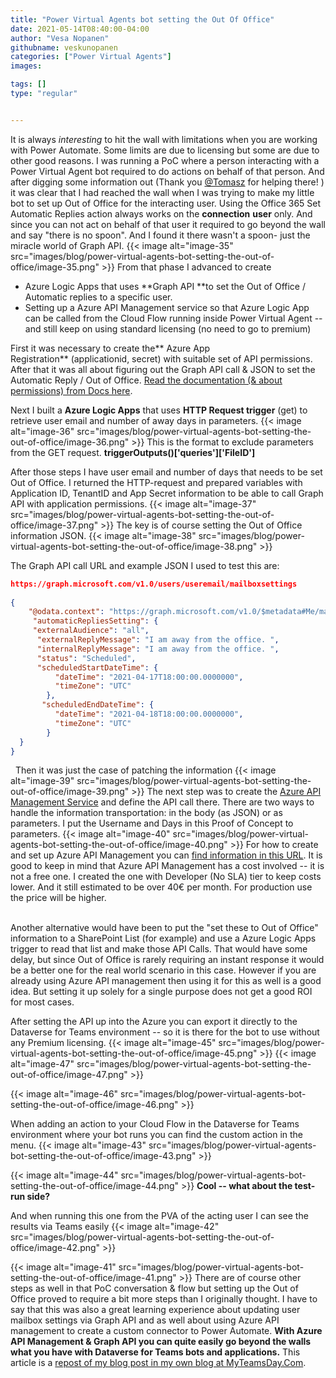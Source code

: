 ```yaml
---
title: "Power Virtual Agents bot setting the Out Of Office"
date: 2021-05-14T08:40:00-04:00
author: "Vesa Nopanen"
githubname: veskunopanen
categories: ["Power Virtual Agents"]
images:

tags: []
type: "regular"


---
```



It is always *interesting* to hit the wall with limitations when you are
working with Power Automate. Some limits are due to licensing but some
are due to other good reasons. I was running a PoC where a person
interacting with a Power Virtual Agent bot required to do actions on
behalf of that person. And after digging some information out (Thank
you [\@Tomasz](https://poszytek.eu/en/homepage/) for helping there! ) it
was clear that I had reached the wall when I was trying to make my
little bot to set up Out of Office for the interacting user. Using the
Office 365 Set Automatic Replies action always works on
the **connection** **user** only. And since you can not act on behalf of
that user it required to go beyond the wall and say "there is no spoon".
And I found it there wasn't a spoon- just the miracle world of Graph
API.
{{< image alt="image-35" src="images/blog/power-virtual-agents-bot-setting-the-out-of-office/image-35.png" >}}
From that phase I advanced to create

-   Azure Logic Apps that uses **Graph API **to set the Out of Office /
    Automatic replies to a specific user.
-   Setting up a Azure API Management service so that Azure Logic App
    can be called from the Cloud Flow running inside Power Virtual Agent
    -- and still keep on using standard licensing (no need to go to
    premium)

First it was necessary to create the** Azure App
Registration** (applicationid, secret) with suitable set of API
permissions. After that it was all about figuring out the Graph API call
& JSON to set the Automatic Reply / Out of Office. [Read the
documentation (& about permissions) from Docs
here](https://docs.microsoft.com/graph/api/user-update-mailboxsettings?view=graph-rest-1.0&tabs=http&WT.mc_id=M365-MVP-5003326).

Next I built a **Azure Logic Apps** that uses **HTTP Request
trigger** (get) to retrieve user email and number of away days in
parameters.
{{< image alt="image-36" src="images/blog/power-virtual-agents-bot-setting-the-out-of-office/image-36.png" >}}
This is the format to exclude parameters from the GET
request. **triggerOutputs()\['queries'\]\['FileID'\]**

After those steps I have user email and number of days that needs to be
set Out of Office. I returned the HTTP-request and prepared variables
with Application ID, TenantID and App Secret information to be able to
call Graph API with application permissions.
{{< image alt="image-37" src="images/blog/power-virtual-agents-bot-setting-the-out-of-office/image-37.png" >}}
The key is of course setting the Out of Office information JSON.
{{< image alt="image-38" src="images/blog/power-virtual-agents-bot-setting-the-out-of-office/image-38.png" >}}

The Graph API call URL and example JSON I used to test this are:
 

```json
https://graph.microsoft.com/v1.0/users/useremail/mailboxsettings
 
{
    "@odata.context": "https://graph.microsoft.com/v1.0/$metadata#Me/mailboxSettings",
     "automaticRepliesSetting": {
     "externalAudience": "all",
      "externalReplyMessage": "I am away from the office. ",
      "internalReplyMessage": "I am away from the office. ",
      "status": "Scheduled",
      "scheduledStartDateTime": {
          "dateTime": "2021-04-17T18:00:00.0000000",
          "timeZone": "UTC"
        },
       "scheduledEndDateTime": {
          "dateTime": "2021-04-18T18:00:00.0000000",
          "timeZone": "UTC"
        }
  }
}
```
 
Then it was just the case of patching the information
{{< image alt="image-39" src="images/blog/power-virtual-agents-bot-setting-the-out-of-office/image-39.png" >}}
The next step was to create the [Azure API Management
Service](https://azure.microsoft.com/services/api-management) and
define the API call there. There are two ways to handle the information
transportation: in the body (as JSON) or as parameters. I put the
Username and Days in this Proof of Concept to parameters.
{{< image alt="image-40" src="images/blog/power-virtual-agents-bot-setting-the-out-of-office/image-40.png" >}}
For how to create and set up Azure API Management you can [find
information in this
URL](https://docs.microsoft.com/azure/api-management/?WT.mc_id=M365-MVP-5003326).
It is good to keep in mind that Azure API Management has a cost involved
-- it is not a free one. I created the one with Developer (No SLA) tier
to keep costs lower. And it still estimated to be over 40€ per month.
For production use the price will be higher.

\
Another alternative would have been to put the "set these to Out of
Office" information to a SharePoint List (for example) and use a Azure
Logic Apps trigger to read that list and make those API Calls. That
would have some delay, but since Out of Office is rarely requiring an
instant response it would be a better one for the real world scenario in
this case. However if you are already using Azure API management then
using it for this as well is a good idea. But setting it up solely for a
single purpose does not get a good ROI for most cases.

After setting the API up into the Azure you can export it directly to
the Dataverse for Teams environment -- so it is there for the bot to use
without any Premium licensing.
{{< image alt="image-45" src="images/blog/power-virtual-agents-bot-setting-the-out-of-office/image-45.png" >}}
{{< image alt="image-47" src="images/blog/power-virtual-agents-bot-setting-the-out-of-office/image-47.png" >}}

{{< image alt="image-46" src="images/blog/power-virtual-agents-bot-setting-the-out-of-office/image-46.png" >}}

When adding an action to your Cloud Flow in the Dataverse for Teams
environment where your bot runs you can find the custom action in the
menu.
{{< image alt="image-43" src="images/blog/power-virtual-agents-bot-setting-the-out-of-office/image-43.png" >}}

{{< image alt="image-44" src="images/blog/power-virtual-agents-bot-setting-the-out-of-office/image-44.png" >}}
**Cool -- what about the test-run side?**

And when running this one from the PVA of the acting user I can see the
results via Teams easily
{{< image alt="image-42" src="images/blog/power-virtual-agents-bot-setting-the-out-of-office/image-42.png" >}}

{{< image alt="image-41" src="images/blog/power-virtual-agents-bot-setting-the-out-of-office/image-41.png" >}}
There are of course other steps as well in that PoC conversation & flow
but setting up the Out of Office proved to require a bit more steps than
I originally thought. I have to say that this was also a great learning
experience about updating user mailbox settings via Graph API and as
well about using Azure API management to create a custom connector to
Power Automate.
**With Azure API Management & Graph API you can quite easily go beyond
the walls what you have with Dataverse for Teams bots and
applications.**
This article is a [repost of my blog post in my own blog at
MyTeamsDay.Com](https://myteamsday.com/2021/04/17/pva-and-oof/).
 
